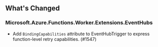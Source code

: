 ## What's Changed

<!-- Please add your release notes in the following format:
- My change description (#PR/#issue)
-->

### Microsoft.Azure.Functions.Worker.Extensions.EventHubs <version>

- Add `BindingCapabilities` attribute to EventHubTrigger to express function-level retry capabilities. (#1547)